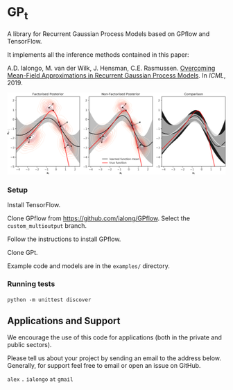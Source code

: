 # GP<sub>t</sub>
A library for Recurrent Gaussian Process Models based on GPflow and TensorFlow.

It implements all the inference methods contained in this paper: 

A.D. Ialongo, M. van der Wilk, J. Hensman, C.E. Rasmussen. [Overcoming Mean-Field Approximations in Recurrent Gaussian Process Models](https://arxiv.org/pdf/1906.05828.pdf). In *ICML*, 2019. 

![kink_function_triptych](kink_function_triptych.png)

### Setup
Install TensorFlow.

Clone GPflow from https://github.com/ialong/GPflow. Select the `custom_multioutput` branch.

Follow the instructions to install GPflow.

Clone GPt.

Example code and models are in the `examples/` directory.

### Running tests
`python -m unittest discover`

## Applications and Support
We encourage the use of this code for applications (both in the private and public sectors).

Please tell us about your project by sending an email to the address below. Generally, for support feel free to email or open an issue on GitHub. 

`alex` `.` `ialongo` `at` `gmail`
